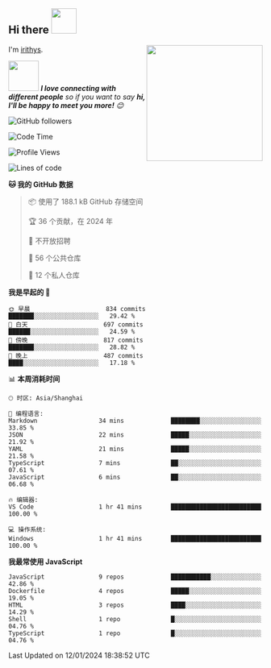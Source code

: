 <h2> Hi there <img src="https://media.giphy.com/media/mGcNjsfWAjY5AEZNw6/giphy.gif" width="50"></h2>
<img align='right' src="https://media.giphy.com/media/ieyl9zmCjO4b4t6qoY/giphy.gif" width="230">

I'm [irithys](https://irithys.com).

<img src="https://media.giphy.com/media/LnQjpWaON8nhr21vNW/giphy.gif" width="60"> <em><b>I love connecting with different people</b> so if you want to say <b>hi, I'll be happy to meet you more!</b> 😊</em>

![GitHub followers](https://img.shields.io/github/followers/irithys)


<!--START_SECTION:waka-->
![Code Time](http://img.shields.io/badge/Code%20Time-326%20hrs%2045%20mins-blue)

![Profile Views](http://img.shields.io/badge/%E4%B8%AA%E4%BA%BA%E8%B5%84%E6%96%99%E8%A7%82%E7%9C%8B%E6%AC%A1%E6%95%B0-70-blue)

![Lines of code](https://img.shields.io/badge/%E4%BB%8E%E3%80%8CHello%20World%E3%80%8D%E8%B5%B7%E6%88%91%E5%B7%B2%E7%BB%8F%E5%86%99%E4%BA%86-819.4%20thousand%20%E8%A1%8C%E4%BB%A3%E7%A0%81-blue)

**🐱 我的 GitHub 数据** 

> 📦  使用了 188.1 kB GitHub 存储空间 
 > 
> 🏆 36 个贡献，在 2024 年
 > 
> 🚫 不开放招聘
 > 
> 📜 56 个公共仓库 
 > 
> 🔑 12 个私人仓库 
 > 
**我是早起的 🐤** 

```text
🌞 早晨                     834 commits         ███████░░░░░░░░░░░░░░░░░░   29.42 % 
🌆 白天                     697 commits         ██████░░░░░░░░░░░░░░░░░░░   24.59 % 
🌃 傍晚                     817 commits         ███████░░░░░░░░░░░░░░░░░░   28.82 % 
🌙 晚上                     487 commits         ████░░░░░░░░░░░░░░░░░░░░░   17.18 % 
```


📊 **本周消耗时间** 

```text
🕑︎ 时区: Asia/Shanghai

💬 编程语言: 
Markdown                 34 mins             ████████░░░░░░░░░░░░░░░░░   33.85 % 
JSON                     22 mins             █████░░░░░░░░░░░░░░░░░░░░   21.92 % 
YAML                     21 mins             █████░░░░░░░░░░░░░░░░░░░░   21.58 % 
TypeScript               7 mins              ██░░░░░░░░░░░░░░░░░░░░░░░   07.61 % 
JavaScript               6 mins              ██░░░░░░░░░░░░░░░░░░░░░░░   06.68 % 

🔥 编辑器: 
VS Code                  1 hr 41 mins        █████████████████████████   100.00 % 

💻 操作系统: 
Windows                  1 hr 41 mins        █████████████████████████   100.00 % 
```

**我最常使用 JavaScript** 

```text
JavaScript               9 repos             ███████████░░░░░░░░░░░░░░   42.86 % 
Dockerfile               4 repos             █████░░░░░░░░░░░░░░░░░░░░   19.05 % 
HTML                     3 repos             ████░░░░░░░░░░░░░░░░░░░░░   14.29 % 
Shell                    1 repo              █░░░░░░░░░░░░░░░░░░░░░░░░   04.76 % 
TypeScript               1 repo              █░░░░░░░░░░░░░░░░░░░░░░░░   04.76 % 
```




 Last Updated on 12/01/2024 18:38:52 UTC
<!--END_SECTION:waka-->

